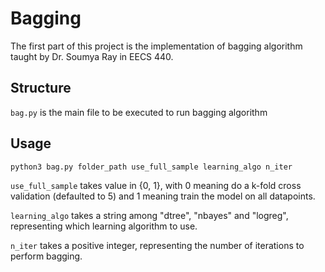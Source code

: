 # Bagging

The first part of this project is the implementation of bagging algorithm taught by Dr. Soumya Ray in EECS 440.

## Structure
```bag.py``` is the main file to be executed to run bagging algorithm

## Usage

```shell
python3 bag.py folder_path use_full_sample learning_algo n_iter
```

```use_full_sample``` takes value in {0, 1}, with 0 meaning do a k-fold cross validation (defaulted to 5) and 1 meaning train the model on all datapoints.

```learning_algo``` takes a string among "dtree", "nbayes" and "logreg", representing which learning algorithm to use.

```n_iter``` takes a positive integer, representing the number of iterations to perform bagging.